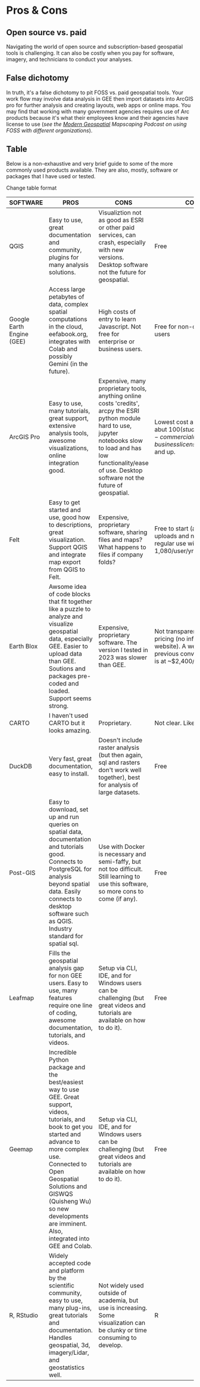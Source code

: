 
# Pros & Cons

## Open source vs. paid
Navigating the world of open source and subscription-based geospatial tools is challenging. It can also be costly when you pay for software, imagery, and technicians to conduct your analyses. 
## False dichotomy
In truth, it's a false dichotomy to pit FOSS vs. paid geospatial tools. Your work flow may involve data analysis in GEE then import datasets into ArcGIS pro for further analysis and creating layouts, web apps or online maps. You may find that working with many government agencies requires use of Arc products because it's what their employees know and their agencies have license to use (*see the [Modern Geospatial](https://mapscaping.com/podcast/modern-geospatial/) Mapscaping Podcast on using FOSS with different organizations*). 

## Table
Below is a non-exhaustive and very brief guide to some of the more commonly used products available. They are also, mostly, software or packages that I have used or tested.

Change table format

| **SOFTWARE**              | **PROS**                                                                                                                                                                                                                                                                                             | **CONS**                                                                                                                                                                                                                           | **COST**                                                                                                              |
| ------------------------- | ---------------------------------------------------------------------------------------------------------------------------------------------------------------------------------------------------------------------------------------------------------------------------------------------------- | ---------------------------------------------------------------------------------------------------------------------------------------------------------------------------------------------------------------------------------- | --------------------------------------------------------------------------------------------------------------------- |
| QGIS                      | Easy to use, great documentation and community, plugins for many analysis solutions.                                                                                                                                                                                                                 | Visualiztion not as good as ESRI or other paid services, can crash, especially with new versions. Desktop software not the future for geospatial.                                                                                  | Free                                                                                                                  |
| Google Earth Engine (GEE) | Access large petabytes of data, complex spatial computations in the cloud, eefabook.org, integrates with Colab and possibly Gemini (in the future).                                                                                                                                                  | High costs of entry to learn Javascript. Not free for enterprise or business users.                                                                                                                                                | Free for non-commercial users                                                                                         |
| ArcGIS Pro                | Easy to use, many tutorials, great support, extensive analysis tools, awesome visualizations, online integration good.                                                                                                                                                                               | Expensive, many proprietary tools, anything online costs 'credits', arcpy the ESRI python module hard to use, jupyter notebooks slow to load and has low functionality/ease of use. Desktop software not the future of geospatial. | Lowest cost annual license abut $100 (students and non-commercial use), business licenses are >$1,600 and up.         |
| Felt                      | Easy to get started and use, good how to descriptions, great visualization. Support QGIS and integrate map export from QGIS to Felt.                                                                                                                                                                 | Expensive, proprietary software, sharing files and maps? What happens to files if company folds?                                                                                                                                   | Free to start (allows 5 file uploads and no raster use) regular use will cost $360-1,080/user/yr.                     |
| Earth Blox                | Awsome idea of code blocks that fit together like a puzzle to analyze and visualize geospatial data, especially GEE. Easier to upload data than GEE. Soutions and packages pre-coded and loaded. Support seems strong.                                                                               | Expensive, proprietary software. The version I tested in 2023 was slower than GEE.                                                                                                                                                 | Not transparent about pricing (no info on website). A web search and previous conversation put is at ~$2,400/user/yr. |
| CARTO                     | I haven't used CARTO but it looks amazing.                                                                                                                                                                                                                                                           | Proprietary.                                                                                                                                                                                                                       | Not clear. Likely costly.                                                                                             |
| DuckDB                    | Very fast, great documentation, easy to install.                                                                                                                                                                                                                                                     | Doesn't include raster analysis (but then again, sql and rasters don't work well together), best for analysis of large datasets.                                                                                                   | Free                                                                                                                  |
| Post-GIS                  | Easy to download, set up and run queries on spatial data, documentation and tutorials good. Connects to PostgreSQL for analysis beyond spatial data. Easily connects to desktop software such as QGIS. Industry standard for spatial sql.                                                            | Use with Docker is necessary and semi-faffy, but not too difficult. Still learning to use this software, so more cons to come (if any).                                                                                            | Free                                                                                                                  |
| Leafmap                   | Fills the geospatial analysis gap for non GEE users. Easy to use, many features require one line of coding, awesome documentation, tutorials, and videos.                                                                                                                                            | Setup via CLI, IDE, and for Windows users can be challenging (but great videos and tutorials are available on how to do it).                                                                                                       | Free                                                                                                                  |
| Geemap                    | Incredible Python package and the best/easiest way to use GEE. Great support, videos, tutorials, and book to get you started and advance to more complex use. Connected to Open Geospatial Solutions and GISWQS (Quisheng Wu) so new developments are imminent. Also, integrated into GEE and Colab. | Setup via CLI, IDE, and for Windows users can be challenging (but great videos and tutorials are available on how to do it).                                                                                                       | Free                                                                                                                  |
| R, RStudio                | Widely accepted code and platform by the scientific community, easy to use, many plug-ins, great tutorials and documentation. Handles geospatial, 3d, imagery/Lidar, and geostatistics well.                                                                                                         | Not widely used outside of academia, but use is increasing. Some visualization can be clunky or time consuming to develop.                                                                                                         | R                                                                                                                     |
